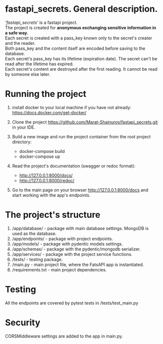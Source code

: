 # fastapi_secrets. General description.
_'fastapi_secrets'_ is a fastapi project.\
The project is created for **anonymous exchanging sensitive information in a safe way**.\
Each secret is created with a pass_key known only to the secret's creater and the reader.\
Both pass_key and the content itself are encoded before saving to the database.\
Each secret's pass_key has its lifetime (expiration date). The secret can't be read after the lifetime has expired.\
Each secret's content are destroyed after the first reading. It cannot be read by someone else later.

# Running the project
1. install docker to your local machine if you have not already:
   https://docs.docker.com/get-docker/

2. Clone the project https://github.com/Marat-Shainurov/fastapi_secrets.git in your IDE.

3. Build a new image and run the project container from the root project directory:
   - docker-compose build
   - docker-compose up

4. Read the project's documentation (swagger or redoc format):
   - http://127.0.0.1:8000/docs/
   - http://127.0.0.1:8000/redoc/

5. Go to the main page on your browser http://127.0.0.1:8000/docs and start working with the app's endpoints.


# The project's structure
1. /app/database/ - package with main database settings. MongoDB is used as the database.
2. /app/endpoints/ - package with project endpoints.
3. /app/models/ - package with pydentic models settings.
4. /app/schemas/ - package with the pydentic/mongodb serializer.
5. /app/services/ - package with the project service functions.
6. /tests/ - testing package.
7. /main.py - main project file, where the FatsAPI app is instantiated.
8. /requirements.txt - main project dependencies.

# Testing
All the endpoints are covered by pytest tests in /tests/test_main.py

# Security
CORSMiddleware settings are added to the app in main.py.
